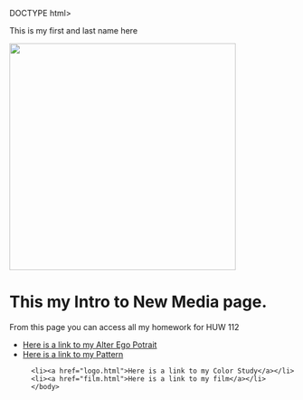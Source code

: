 DOCTYPE html>
<html>
  <p>This is my first and last name here</p>
  <body>
  <img src="virtual landscape.jpg"height="400">
  <h1>This my Intro to New Media page.</h1>
    <p>From this page you can access all my homework for HUW 112</p>
    <ul>
      <li><a href="wildseedportrait.html">Here is a link to my Alter Ego Potrait</a></li>
      <li><a href="pattern.html">Here is a link to my Pattern</a></li>
      
      <li><a href="logo.html">Here is a link to my Color Study</a></li>
      <li><a href="film.html">Here is a link to my film</a></li>
      </body>
</html>
